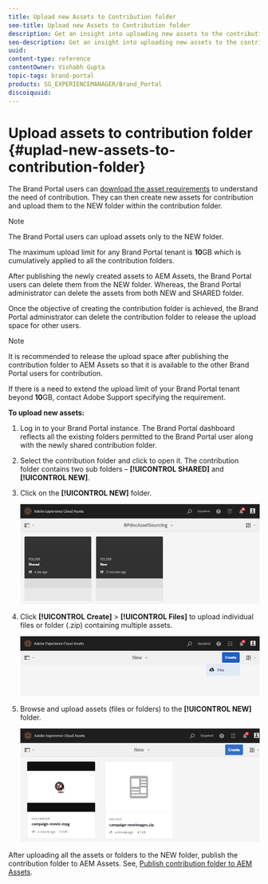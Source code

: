 ```yaml
---
title: Upload new Assets to Contribution folder
seo-title: Upload new Assets to Contribution folder
description: Get an insight into uploading new assets to the contribution folder in Brand Portal.
seo-description: Get an insight into uploading new assets to the contribution folder in Brand Portal.
uuid: 
content-type: reference
contentOwner: Vishabh Gupta
topic-tags: brand-portal
products: SG_EXPERIENCEMANAGER/Brand_Portal
discoiquuid: 
---
```


# Upload assets to contribution folder {#uplad-new-assets-to-contribution-folder}

The Brand Portal users can [download the asset requirements](brand-portal-download-asset-requirements.md) to understand the need of contribution. 
They can then create new assets for contribution and upload them to the NEW folder within the contribution folder.

>[!NOTE]
>
>The Brand Portal users can upload assets only to the NEW folder.
>
>The maximum upload limit for any Brand Portal tenant is **10**GB which is cumulatively applied to all the contribution folders. 

After publishing the newly created assets to AEM Assets, the Brand Portal users can delete them from the NEW folder. Whereas, the Brand Portal administrator can delete the assets from both NEW and SHARED folder. 

Once the objective of creating the contribution folder is achieved, the Brand Portal administrator can delete the contribution folder to release the upload space for other users. 

>[!NOTE]
>
>It is recommended to release the upload space after publishing the contribution folder to AEM Assets so that it is available to the other Brand Portal users for contribution. 
>
>If there is a need to extend the upload limit of your Brand Portal tenant beyond **10**GB, contact Adobe Support specifying the requirement.

**To upload new assets:**

1. Log in to your Brand Portal instance.
The Brand Portal dashboard reflects all the existing folders permitted to the Brand Portal user along with the newly shared contribution folder.

1. Select the contribution folder and click to open it. The contribution folder contains two sub folders – **[!UICONTROL SHARED]** and **[!UICONTROL NEW]**.

1. Click on the **[!UICONTROL NEW]** folder.

   ![](assets/upload-new-assets1.png)

1. Click **[!UICONTROL Create]** > **[!UICONTROL Files]** to upload individual files or folder (.zip) containing multiple assets.

   ![](assets/upload-new-assets2.png)

1. Browse and upload assets (files or folders) to the **[!UICONTROL NEW]** folder.

   ![](assets/upload-new-assets3.png)

After uploading all the assets or folders to the NEW folder, publish the contribution folder to AEM Assets. See, [Publish contribution folder to AEM Assets](brand-portal-publish-contribution-folder-to-aem-assets.md).
